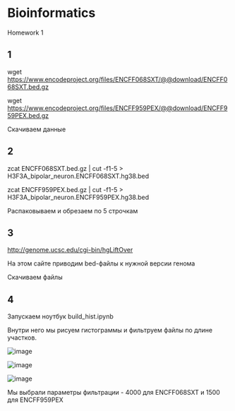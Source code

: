 # Bioinformatics
Homework 1

## 1

wget https://www.encodeproject.org/files/ENCFF068SXT/@@download/ENCFF068SXT.bed.gz

wget https://www.encodeproject.org/files/ENCFF959PEX/@@download/ENCFF959PEX.bed.gz

Скачиваем данные

## 2

zcat ENCFF068SXT.bed.gz | cut -f1-5 > H3F3A_bipolar_neuron.ENCFF068SXT.hg38.bed

zcat ENCFF959PEX.bed.gz | cut -f1-5 > H3F3A_bipolar_neuron.ENCFF959PEX.hg38.bed

Распаковываем и обрезаем по 5 строчкам

## 3

http://genome.ucsc.edu/cgi-bin/hgLiftOver

На этом сайте приводим bed-файлы к нужной версии генома

Скачиваем файлы

## 4

Запускаем ноутбук build_hist.ipynb

Внутри него мы рисуем гистограммы и фильтруем файлы по длине участков.

![image](https://user-images.githubusercontent.com/71072356/140648907-e28d51cd-6b75-4456-b2bb-9bd29554577d.png)

![image](https://user-images.githubusercontent.com/71072356/140648918-742a28f5-89f6-4939-b17f-096f8ac13acb.png)

![image](https://user-images.githubusercontent.com/71072356/140648926-a83b718a-bcd6-449b-b632-421ab7855c36.png)

Мы выбрали параметры фильтрации - 4000 для ENCFF068SXT и 1500 для ENCFF959PEX
